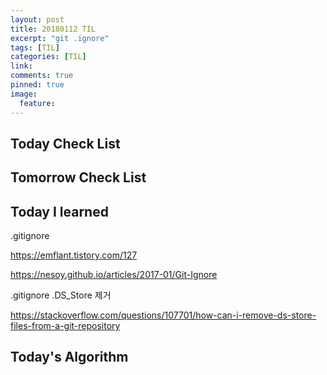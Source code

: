 ```yaml
---
layout: post
title: 20180112 TIL
excerpt: "git .ignore"
tags: [TIL]
categories: [TIL]
link:
comments: true
pinned: true
image:
  feature:
---
```


## Today Check List



## Tomorrow Check List



## Today I learned

.gitignore

https://emflant.tistory.com/127

https://nesoy.github.io/articles/2017-01/Git-Ignore



.gitignore .DS_Store 제거

https://stackoverflow.com/questions/107701/how-can-i-remove-ds-store-files-from-a-git-repository



## Today's Algorithm


